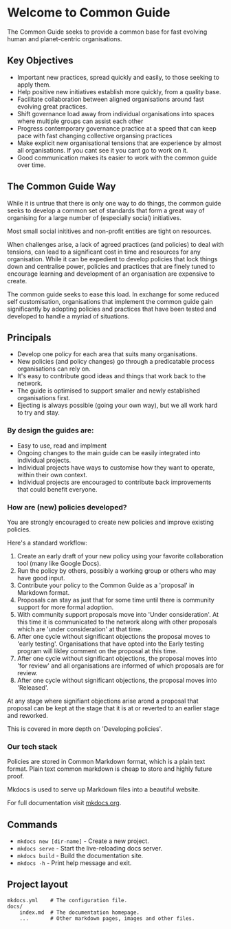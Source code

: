 # Welcome to Common Guide

The Common Guide seeks to provide a common base for fast evolving human and planet-centric organisations.

## Key Objectives

* Important new practices, spread quickly and easily, to those seeking to apply them.
* Help positive new initiatives establish more quickly, from a quality base.
* Facilitate collaboration between aligned organisations around fast evolving great practices.
* Shift governance load away from individual organisations into spaces where multiple groups can assist each other
* Progress contemporary governance practice at a speed that can keep pace with fast changing collective organsing practices
* Make explicit new organisational tensions that are experience by almost all organisations. If you cant see it you cant go to work on it.
* Good communication makes its easier to work with the common guide over time.

## The Common Guide Way

While it is untrue that there is only one way to do things, the common guide seeks to develop a common set of standards that form a great way of organising for a large number of (especially social) initiatives.

Most small social inititives and non-profit entities are tight on resources. 

When challenges arise, a lack of agreed practices (and policies) to deal with tensions, can lead to a significant cost in time and resources for any organisation. While it can be expedient to develop policies that lock things down and centralise power, policies and practices that are finely tuned to encourage learning and development of an organisation are expensive to create.

The common guide seeks to ease this load. In exchange for some reduced self customisation, organisations that implement the common guide gain significantly by adopting policies and practices that have been tested and developed to handle a myriad of situations.

## Principals

* Develop one policy for each area that suits many organisations.
* New policies (and policy changes) go through a predicatable process organisations can rely on.
* It's easy to contribute good ideas and things that work back to the network.
* The guide is optimised to support smaller and newly established organisations first.
* Ejecting is always possible (going your own way), but we all work hard to try and stay.

### By design the guides are:

* Easy to use, read and implment
* Ongoing changes to the main guide can be easily integrated into individual projects.
* Individual projects have ways to customise how they want to operate, within their own context.
* Individual projects are encouraged to contribute back improvements that could benefit everyone.

### How are (new) policies developed?

You are strongly encouraged to create new policies and improve existing policies.

Here's a standard workflow:

1. Create an early draft of your new policy using your favorite collaboration tool (many like Google Docs).
2. Run the policy by others, possibly a working group or others who may have good input.
3. Contribute your policy to the Common Guide as a 'proposal' in Markdown format.
4. Proposals can stay as just that for some time until there is community support for more formal adoption.
5. With community support proposals move into 'Under consideration'. At this time it is communicated to the network along with other proposals which are 'under consideration' at that time.
6. After one cycle without significant objections the proposal moves to 'early testing'. Organisations that 
have opted into the Early testing program will likley comment on the proposal at this time.
7. After one cycle without significant objections, the proposal moves into 'for review' and all organisations are informed of which proposals are for review.
8. After one cycle without significant objections, the proposal moves into 'Released'. 

At any stage where signifiant objections arise arond a proposal that proposal can be kept at the stage that it is at or reverted to an earlier stage and reworked.

This is covered in more depth on 'Developing policies'.

### Our tech stack

Policies are stored in Common Markdown format, which is a plain text format.
Plain text common markdown is cheap to store and highly future proof.

Mkdocs is used to serve up Markdown files into a beautiful website.

For full documentation visit [mkdocs.org](https://www.mkdocs.org).

## Commands

* `mkdocs new [dir-name]` - Create a new project.
* `mkdocs serve` - Start the live-reloading docs server.
* `mkdocs build` - Build the documentation site.
* `mkdocs -h` - Print help message and exit.

## Project layout

    mkdocs.yml    # The configuration file.
    docs/
        index.md  # The documentation homepage.
        ...       # Other markdown pages, images and other files.
